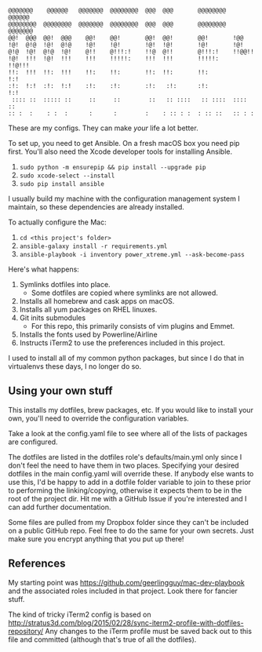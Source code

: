 ```
@@@@@@@    @@@@@@   @@@@@@@  @@@@@@@@  @@@  @@@       @@@@@@@@   @@@@@@   
@@@@@@@@  @@@@@@@@  @@@@@@@  @@@@@@@@  @@@  @@@       @@@@@@@@  @@@@@@@   
@@!  @@@  @@!  @@@    @@!    @@!       @@!  @@!       @@!       !@@       
!@!  @!@  !@!  @!@    !@!    !@!       !@!  !@!       !@!       !@!       
@!@  !@!  @!@  !@!    @!!    @!!!:!    !!@  @!!       @!!!:!    !!@@!!    
!@!  !!!  !@!  !!!    !!!    !!!!!:    !!!  !!!       !!!!!:     !!@!!!   
!!:  !!!  !!:  !!!    !!:    !!:       !!:  !!:       !!:            !:!  
:!:  !:!  :!:  !:!    :!:    :!:       :!:   :!:      :!:           !:!   
 :::: ::  ::::: ::     ::     ::        ::   :: ::::   :: ::::  :::: ::   
:: :  :    : :  :      :      :        :    : :: : :  : :: ::   :: : :    
```                                                                          

These are my configs. They can make *your* life a lot better.

To set up, you need to get Ansible. On a fresh macOS box you need pip first. You'll also need the Xcode developer tools for installing Ansible.
1. `sudo python -m ensurepip && pip install --upgrade pip`
1. `sudo xcode-select --install`
1. `sudo pip install ansible`

I usually build my machine with the configuration management system I maintain, so these dependencies are already installed.

To actually configure the Mac:
1. `cd <this project's folder>`
1. `ansible-galaxy install -r requirements.yml`
1. `ansible-playbook -i inventory power_xtreme.yml --ask-become-pass`

Here's what happens:
1. Symlinks dotfiles into place.
	- Some dotfiles are copied where symlinks are not allowed.
1. Installs all homebrew and cask apps on macOS.
1. Installs all yum packages on RHEL linuxes.
1. Git inits submodules
	- For this repo, this primarily consists of vim plugins and Emmet.
1. Installs the fonts used by Powerline/Airline
1. Instructs iTerm2 to use the preferences included in this project.

I used to install all of my common python packages, but since I do that in virtualenvs these days, I no longer do so.

## Using your own stuff
This installs my dotfiles, brew packages, etc. If you would like to install your own, you'll need to override the configuration variables.

Take a look at the config.yaml file to see where all of the lists of packages are configured.

The dotfiles are listed in the dotfiles role's defaults/main.yml only since I don't feel the need to have them in two places. Specifying your desired dotfiles in the main config.yaml will override these. If anybody else wants to use this, I'd be happy to add in a dotfile folder variable to join to these prior to performing the linking/copying, otherwise it expects them to be in the root of the project dir. Hit me with a GitHub Issue if you're interested and I can add further documentation.

Some files are pulled from my Dropbox folder since they can't be included on a public GitHub repo. Feel free to do the same for your own secrets. Just make sure you encrypt anything that you put up there!

## References
My starting point was https://github.com/geerlingguy/mac-dev-playbook and the associated roles included in that project. Look there for fancier stuff.

The kind of tricky iTerm2 config is based on http://stratus3d.com/blog/2015/02/28/sync-iterm2-profile-with-dotfiles-repository/
Any changes to the iTerm profile must be saved back out to this file and committed (although that's true of all the dotfiles).
